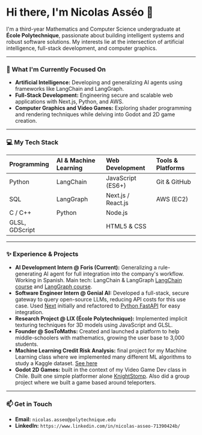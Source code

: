 # Hi there, I'm Nicolas Asséo 👋

I'm a third-year Mathematics and Computer Science undergraduate at **École Polytechnique**, passionate about building intelligent systems and robust software solutions. My interests lie at the intersection of artificial intelligence, full-stack development, and computer graphics.

---

### 🚀 What I'm Currently Focused On

* **Artificial Intelligence:** Developing and generalizing AI agents using frameworks like LangChain and LangGraph.
* **Full-Stack Development:** Engineering secure and scalable web applications with Next.js, Python, and AWS.
* **Computer Graphics and Video Games:** Exploring shader programming and rendering techniques while delving into Godot and 2D game creation.

---

### 💻 My Tech Stack

| Programming    | AI & Machine Learning | Web Development      | Tools & Platforms |
| :------------- | :-------------------- | :------------------- | :---------------- |
| Python         | LangChain             | JavaScript (ES6+)    | Git & GitHub      |
| SQL            | LangGraph             | Next.js / React.js   | AWS (EC2)         |
| C / C++        | Python                | Node.js              |                   |
| GLSL, GDScript |                       | HTML5 & CSS          |                   |

---

### ✨ Experience & Projects

* **AI Development Intern @ Foris (Current):** Generalizing a rule-generating AI agent for full integration into the company's workflow. Working in Spanish. Main tech: LangChain & LangGraph [LangChain course](https://github.com/nicolasasseo?tab=repositories) and [LangGraph course](https://github.com/nicolasasseo/LangGraph-CrashCours).
* **Software Engineer Intern @ Genial AI:** Developed a full-stack, secure gateway to query open-source LLMs, reducing API costs for this use case. Used [Next](https://github.com/nicolasasseo/OpenSource_LLM_Wrapper) initially and refactored to [Python FastAPI](https://github.com/nicolasasseo/llm-fast-api) for easy integration.
* **Research Project @ LIX (École Polytechnique):** Implemented implicit texturing techniques for 3D models using JavaScript and GLSL.
* **Founder @ SosToMaths:** Created and launched a platform to help middle-schoolers with mathematics, growing the user base to 3,000 students.
* **Machine Learning Credit Risk Analysis:** final project for my Machine Learning class where we implemented many different ML algorithms to study a Kaggle dataset. [See here](https://github.com/nicolasasseo/Credit_Risk_Analysis)
* **Godot 2D Games:** built in the context of my Video Game Dev class in Chile. Built one simple platformer alone [KnightStomp](https://github.com/nicolasasseo/KnightStomp). Also did a group project where we built a game based around teleporters.

---


### 📫 Get in Touch

* **Email:** `nicolas.asseo@polytechnique.edu`
* **LinkedIn:** `https://www.linkedin.com/in/nicolas-asseo-71390424b/`






